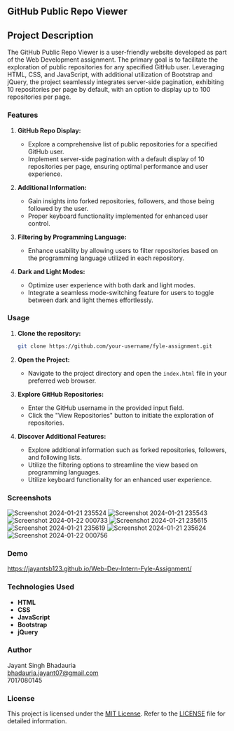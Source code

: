 ## GitHub Public Repo Viewer

## Project Description

The GitHub Public Repo Viewer is a user-friendly website developed as part of the Web Development assignment. The primary goal is to facilitate the exploration of public repositories for any specified GitHub user. Leveraging HTML, CSS, and JavaScript, with additional utilization of Bootstrap and jQuery, the project seamlessly integrates server-side pagination, exhibiting 10 repositories per page by default, with an option to display up to 100 repositories per page.

### Features

1. **GitHub Repo Display:**
   - Explore a comprehensive list of public repositories for a specified GitHub user.
   - Implement server-side pagination with a default display of 10 repositories per page, ensuring optimal performance and user experience.

2. **Additional Information:**
   - Gain insights into forked repositories, followers, and those being followed by the user.
   - Proper keyboard functionality implemented for enhanced user control.

3. **Filtering by Programming Language:**
   - Enhance usability by allowing users to filter repositories based on the programming language utilized in each repository.

4. **Dark and Light Modes:**
   - Optimize user experience with both dark and light modes.
   - Integrate a seamless mode-switching feature for users to toggle between dark and light themes effortlessly.

### Usage

1. **Clone the repository:**
   ```bash
   git clone https://github.com/your-username/fyle-assignment.git
   ```

2. **Open the Project:**
   - Navigate to the project directory and open the `index.html` file in your preferred web browser.

3. **Explore GitHub Repositories:**
   - Enter the GitHub username in the provided input field.
   - Click the "View Repositories" button to initiate the exploration of repositories.

4. **Discover Additional Features:**
   - Explore additional information such as forked repositories, followers, and following lists.
   - Utilize the filtering options to streamline the view based on programming languages.
   - Utilize keyboard functionality for an enhanced user experience.

### Screenshots
![Screenshot 2024-01-21 235524](https://github.com/jayantsB123/Web-Dev-Intern-Fyle-Assignment/assets/97082996/454ab4dd-7bac-4e12-8efb-6b0bfc314655)
![Screenshot 2024-01-21 235543](https://github.com/jayantsB123/Web-Dev-Intern-Fyle-Assignment/assets/97082996/2a18e2bf-bea3-4fe9-a115-967821823eab)
![Screenshot 2024-01-22 000733](https://github.com/jayantsB123/Web-Dev-Intern-Fyle-Assignment/assets/97082996/8dadf298-4de5-45d0-936b-c2a7c7c07efc)
![Screenshot 2024-01-21 235615](https://github.com/jayantsB123/Web-Dev-Intern-Fyle-Assignment/assets/97082996/f0d33d7e-9480-4036-aa56-c37c7ae10f40)
![Screenshot 2024-01-21 235619](https://github.com/jayantsB123/Web-Dev-Intern-Fyle-Assignment/assets/97082996/8933a8b0-7560-487e-92fe-8f9fd469a376)
![Screenshot 2024-01-21 235624](https://github.com/jayantsB123/Web-Dev-Intern-Fyle-Assignment/assets/97082996/16a754c5-b8ee-4752-9008-d6df76f91a78)
![Screenshot 2024-01-22 000756](https://github.com/jayantsB123/Web-Dev-Intern-Fyle-Assignment/assets/97082996/514f493a-3be4-4a10-a307-a7fa8648613d)


### Demo
https://jayantsb123.github.io/Web-Dev-Intern-Fyle-Assignment/

### Technologies Used

- **HTML**
- **CSS**
- **JavaScript**
- **Bootstrap**
- **jQuery**

### Author

Jayant Singh Bhadauria <br>
bhadauria.jayant07@gmail.com <br>
7017080145

### License

This project is licensed under the [MIT License](LICENSE). Refer to the [LICENSE](LICENSE) file for detailed information.
